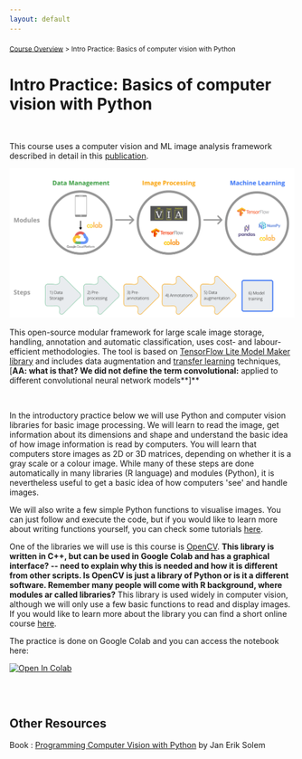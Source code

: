 ```yaml
---
layout: default
---
```


<sub>[Course Overview](index.md) \> Intro Practice: Basics of computer vision with Python</sub>

# Intro Practice: Basics of computer vision with Python

<br/>

This course uses a computer vision and ML image analysis framework described in detail in this [publication](https://www.biorxiv.org/content/10.1101/2022.06.29.498112v1.abstract).

![concepts](./images/framework.png)

This open-source modular framework for large scale image storage, handling, annotation and automatic classification, uses cost- and labour-efficient methodologies. The tool is based on [TensorFlow Lite Model Maker library](https://www.tensorflow.org/lite/models/modify/model_maker) and includes data augmentation and [transfer learning](https://books.google.pt/books?id=CLyDxgEACAAJ&printsec=frontcover#v=onepage&q&f=false) techniques, [**AA: what is that? We did not define the term convolutional:** applied to different convolutional neural network models\*\*]\*\*

<br/>

In the introductory practice below we will use Python and computer vision libraries for basic image processing. We will learn to read the image, get information about its dimensions and shape and understand the basic idea of how image information is read by computers. You will learn that computers store images as 2D or 3D matrices, depending on whether it is a gray scale or a colour image. While many of these steps are done automatically in many libraries (R language) and modules (Python), it is nevertheless useful to get a basic idea of how computers 'see' and handle images.

We will also write a few simple Python functions to visualise images. You can just follow and execute the code, but if you would like to learn more about writing functions yourself, you can check some tutorials [here](https://www.w3schools.com/python/python_functions.asp).

One of the libraries we will use is this course is [OpenCV](https://opencv.org/). **This library is written in C++, but can be used in Google Colab and has a graphical interface? -- need to explain why this is needed and how it is different from other scripts. Is OpenCV is just a library of Python or is it a different software. Remember many people will come with R background, where modules ar called libraries?** This library is used widely in computer vision, although we will only use a few basic functions to read and display images. If you would like to learn more about the library you can find a short online course [here](https://opencv.org/opencv-free-course/).

The practice is done on Google Colab and you can access the notebook here:

[![Open In Colab](https://colab.research.google.com/assets/colab-badge.svg)](https://colab.research.google.com/drive/1qhc8kgXAwM3k18zgweAsvwIjSG0Qm8lT)

<br/>

<br/>

## Other Resources

Book : [Programming Computer Vision with Python](http://programmingcomputervision.com/downloads/ProgrammingComputerVision_CCdraft.pdf) by Jan Erik Solem

